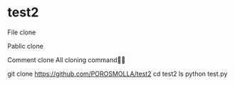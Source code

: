 # test2
File clone

Pablic clone

Comment clone
All cloning command🥰🥰

git clone https://github.com/POROSMOLLA/test2
cd test2
ls
python test.py
